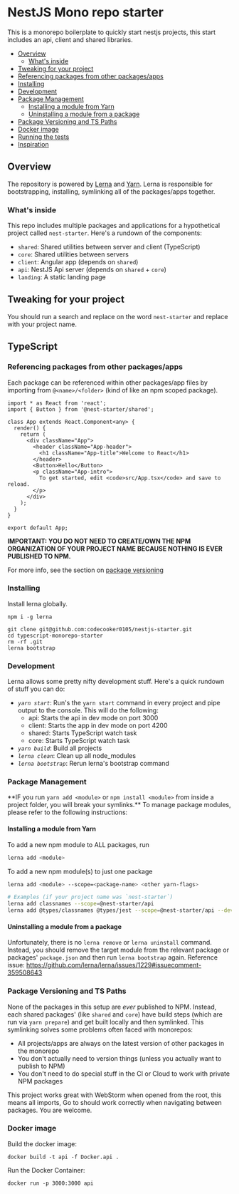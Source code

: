 # NestJS Mono repo starter

This is a monorepo boilerplate to quickly start nestjs projects, this start includes an api, client and shared libraries.

- [Overview](#overview)
  - [What's inside](#whats-inside)
- [Tweaking for your project](#tweaking-for-your-project)
- [Referencing packages from other packages/apps](#referencing-packages-from-other-packagesapps)
- [Installing](#installing)
- [Development](#development)
- [Package Management](#package-management)
    - [Installing a module from Yarn](#installing-a-module-from-yarn)
    - [Uninstalling a module from a package](#uninstalling-a-module-from-a-package)
- [Package Versioning and TS Paths](#package-versioning-and-ts-paths)
- [Docker image](#docker-image)
- [Running the tests](#running-the-tests)
- [Inspiration](#inspiration)

## Overview

The repository is powered by [Lerna](https://github.com/lerna/lerna) and [Yarn](https://yarnpkg.com/en/).
Lerna is responsible for bootstrapping, installing, symlinking all of the packages/apps together.

### What's inside

This repo includes multiple packages and applications for a hypothetical project called `nest-starter`. Here's a rundown of the components:

- `shared`: Shared utilities between server and client (TypeScript)
- `core`: Shared utilities between servers
- `client`: Angular app (depends on `shared`)
- `api`: NestJS Api server (depends on `shared` + `core`)
- `landing`: A static landing page

## Tweaking for your project

You should run a search and replace on the word `nest-starter` and replace with your project name.

## TypeScript

### Referencing packages from other packages/apps

Each package can be referenced within other packages/app files by importing from `@<name>/<folder>` (kind of like an npm scoped package).

```tsx
import * as React from 'react';
import { Button } from '@nest-starter/shared';

class App extends React.Component<any> {
  render() {
    return (
      <div className="App">
        <header className="App-header">
          <h1 className="App-title">Welcome to React</h1>
        </header>
        <Button>Hello</Button>
        <p className="App-intro">
          To get started, edit <code>src/App.tsx</code> and save to reload.
        </p>
      </div>
    );
  }
}

export default App;
```

**IMPORTANT: YOU DO NOT NEED TO CREATE/OWN THE NPM ORGANIZATION OF YOUR PROJECT NAME BECAUSE NOTHING IS EVER PUBLISHED TO NPM.**

For more info, see the section on [package versioning](#package-versioning-and-ts-paths)

### Installing

Install lerna globally.

```
npm i -g lerna
```

```
git clone git@github.com:codecooker0105/nestjs-starter.git
cd typescript-monorepo-starter
rm -rf .git
lerna bootstrap
```

### Development

Lerna allows some pretty nifty development stuff. Here's a quick rundown of stuff you can do:

- _`yarn start`_: Run's the `yarn start` command in every project and pipe output to the console. This will do the following:
  - api: Starts the api in dev mode on port 3000
  - client: Starts the app in dev mode on port 4200
  - shared: Starts TypeScript watch task
  - core: Starts TypeScript watch task
- _`yarn build`_: Build all projects
- _`lerna clean`_: Clean up all node_modules
- _`lerna bootstrap`_: Rerun lerna's bootstrap command

### Package Management

\*\*IF you run `yarn add <module>` or `npm install <module>` from inside a project folder, you will break your symlinks.\*\* To manage package modules, please refer to the following instructions:

#### Installing a module from Yarn

To add a new npm module to ALL packages, run

```bash
lerna add <module>
```

To add a new npm module(s) to just one package

```bash
lerna add <module> --scope=<package-name> <other yarn-flags>

# Examples (if your project name was `nest-starter`)
lerna add classnames --scope=@nest-starter/api
lerna add @types/classnames @types/jest --scope=@nest-starter/api --dev
```

#### Uninstalling a module from a package

Unfortunately, there is no `lerna remove` or `lerna uninstall` command. Instead, you should remove the target module from the relevant package or packages' `package.json` and then run `lerna bootstrap` again.
Reference issue: https://github.com/lerna/lerna/issues/1229#issuecomment-359508643

### Package Versioning and TS Paths

None of the packages in this setup are _ever_ published to NPM. Instead, each shared packages' (like `shared` and `core`) have build steps (which are run via `yarn prepare`) and get built locally and then symlinked. This symlinking solves some problems often faced with monorepos:

- All projects/apps are always on the latest version of other packages in the monorepo
- You don't actually need to version things (unless you actually want to publish to NPM)
- You don't need to do special stuff in the CI or Cloud to work with private NPM packages

This project works great with WebStorm when opened from the root, this means all imports, Go to should work correctly when navigating between packages.
You are welcome.

### Docker image

Build the docker image:

```shell
docker build -t api -f Docker.api .
```

Run the Docker Container:

```shell
docker run -p 3000:3000 api
```
